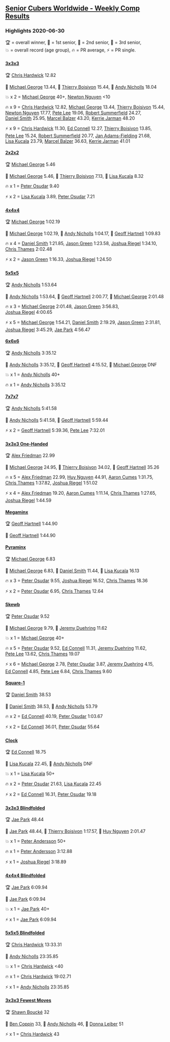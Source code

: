 <style>table {white-space: nowrap;}</style>
<link rel="stylesheet" type="text/css" href="/scw-comp/css/flags.css" />

## [Senior Cubers Worldwide - Weekly Comp Results](/scw-comp/results/)
### Highlights 2020-06-30

<span style="white-space: nowrap;">🏆 = overall winner</span>, <span style="white-space: nowrap;">🥇 = 1st senior</span>, <span style="white-space: nowrap;">🥈 = 2nd senior</span>, <span style="white-space: nowrap;">🥉 = 3rd senior</span>, <span style="white-space: nowrap;">💥 = overall record (age group)</span>, <span style="white-space: nowrap;">🔥 = PR average</span>, <span style="white-space: nowrap;">⚡ = PR single</span>.

#### [3x3x3](333.md)

<span style="white-space: nowrap;">🏆 [Chris Hardwick](../../persons/chris_hardwick/333.md) 12.82</span>

<span style="white-space: nowrap;">🥇 [Michael George](../../persons/michael_george/333.md) 13.44</span>, <span style="white-space: nowrap;">🥈 [Thierry Boisivon](../../persons/thierry_boisivon/333.md) 15.44</span>, <span style="white-space: nowrap;">🥉 [Andy Nicholls](../../persons/andy_nicholls/333.md) 18.04</span>

💥 x 2 = <span style="white-space: nowrap;">[Michael George](../../persons/michael_george/333.md) 40+</span>, <span style="white-space: nowrap;">[Newton Nguyen](../../persons/newton_nguyen/333.md) <10</span>

🔥 x 9 = <span style="white-space: nowrap;">[Chris Hardwick](../../persons/chris_hardwick/333.md) 12.82</span>, <span style="white-space: nowrap;">[Michael George](../../persons/michael_george/333.md) 13.44</span>, <span style="white-space: nowrap;">[Thierry Boisivon](../../persons/thierry_boisivon/333.md) 15.44</span>, <span style="white-space: nowrap;">[Newton Nguyen](../../persons/newton_nguyen/333.md) 17.77</span>, <span style="white-space: nowrap;">[Pete Lee](../../persons/pete_lee/333.md) 19.06</span>, <span style="white-space: nowrap;">[Robert Summerfield](../../persons/robert_summerfield/333.md) 24.27</span>, <span style="white-space: nowrap;">[Daniel Smith](../../persons/daniel_smith/333.md) 25.95</span>, <span style="white-space: nowrap;">[Marcel Balzer](../../persons/marcel_balzer/333.md) 43.20</span>, <span style="white-space: nowrap;">[Kerrie Jarman](../../persons/kerrie_jarman/333.md) 48.20</span>

⚡ x 9 = <span style="white-space: nowrap;">[Chris Hardwick](../../persons/chris_hardwick/333.md) 11.30</span>, <span style="white-space: nowrap;">[Ed Connell](../../persons/ed_connell/333.md) 12.27</span>, <span style="white-space: nowrap;">[Thierry Boisivon](../../persons/thierry_boisivon/333.md) 13.85</span>, <span style="white-space: nowrap;">[Pete Lee](../../persons/pete_lee/333.md) 15.24</span>, <span style="white-space: nowrap;">[Robert Summerfield](../../persons/robert_summerfield/333.md) 20.77</span>, <span style="white-space: nowrap;">[Jan Adams-Fielding](../../persons/jan_adams_fielding/333.md) 21.68</span>, <span style="white-space: nowrap;">[Lisa Kucala](../../persons/lisa_kucala/333.md) 23.79</span>, <span style="white-space: nowrap;">[Marcel Balzer](../../persons/marcel_balzer/333.md) 36.63</span>, <span style="white-space: nowrap;">[Kerrie Jarman](../../persons/kerrie_jarman/333.md) 41.01</span>

#### [2x2x2](222.md)

<span style="white-space: nowrap;">🏆 [Michael George](../../persons/michael_george/222.md) 5.46</span>

<span style="white-space: nowrap;">🥇 [Michael George](../../persons/michael_george/222.md) 5.46</span>, <span style="white-space: nowrap;">🥈 [Thierry Boisivon](../../persons/thierry_boisivon/222.md) 7.13</span>, <span style="white-space: nowrap;">🥉 [Lisa Kucala](../../persons/lisa_kucala/222.md) 8.32</span>

🔥 x 1 = <span style="white-space: nowrap;">[Peter Osudar](../../persons/peter_osudar/222.md) 9.40</span>

⚡ x 2 = <span style="white-space: nowrap;">[Lisa Kucala](../../persons/lisa_kucala/222.md) 3.89</span>, <span style="white-space: nowrap;">[Peter Osudar](../../persons/peter_osudar/222.md) 7.21</span>

#### [4x4x4](444.md)

<span style="white-space: nowrap;">🏆 [Michael George](../../persons/michael_george/444.md) 1:02.19</span>

<span style="white-space: nowrap;">🥇 [Michael George](../../persons/michael_george/444.md) 1:02.19</span>, <span style="white-space: nowrap;">🥈 [Andy Nicholls](../../persons/andy_nicholls/444.md) 1:04.17</span>, <span style="white-space: nowrap;">🥉 [Geoff Hartnell](../../persons/geoff_hartnell/444.md) 1:09.83</span>

🔥 x 4 = <span style="white-space: nowrap;">[Daniel Smith](../../persons/daniel_smith/444.md) 1:21.85</span>, <span style="white-space: nowrap;">[Jason Green](../../persons/jason_green/444.md) 1:23.58</span>, <span style="white-space: nowrap;">[Joshua Riegel](../../persons/joshua_riegel/444.md) 1:34.10</span>, <span style="white-space: nowrap;">[Chris Thames](../../persons/chris_thames/444.md) 2:02.48</span>

⚡ x 2 = <span style="white-space: nowrap;">[Jason Green](../../persons/jason_green/444.md) 1:16.33</span>, <span style="white-space: nowrap;">[Joshua Riegel](../../persons/joshua_riegel/444.md) 1:24.50</span>

#### [5x5x5](555.md)

<span style="white-space: nowrap;">🏆 [Andy Nicholls](../../persons/andy_nicholls/555.md) 1:53.64</span>

<span style="white-space: nowrap;">🥇 [Andy Nicholls](../../persons/andy_nicholls/555.md) 1:53.64</span>, <span style="white-space: nowrap;">🥈 [Geoff Hartnell](../../persons/geoff_hartnell/555.md) 2:00.77</span>, <span style="white-space: nowrap;">🥉 [Michael George](../../persons/michael_george/555.md) 2:01.48</span>

🔥 x 3 = <span style="white-space: nowrap;">[Michael George](../../persons/michael_george/555.md) 2:01.48</span>, <span style="white-space: nowrap;">[Jason Green](../../persons/jason_green/555.md) 3:56.83</span>, <span style="white-space: nowrap;">[Joshua Riegel](../../persons/joshua_riegel/555.md) 4:00.65</span>

⚡ x 5 = <span style="white-space: nowrap;">[Michael George](../../persons/michael_george/555.md) 1:54.21</span>, <span style="white-space: nowrap;">[Daniel Smith](../../persons/daniel_smith/555.md) 2:19.29</span>, <span style="white-space: nowrap;">[Jason Green](../../persons/jason_green/555.md) 2:31.81</span>, <span style="white-space: nowrap;">[Joshua Riegel](../../persons/joshua_riegel/555.md) 3:45.29</span>, <span style="white-space: nowrap;">[Jae Park](../../persons/jae_park/555.md) 4:56.47</span>

#### [6x6x6](666.md)

<span style="white-space: nowrap;">🏆 [Andy Nicholls](../../persons/andy_nicholls/666.md) 3:35.12</span>

<span style="white-space: nowrap;">🥇 [Andy Nicholls](../../persons/andy_nicholls/666.md) 3:35.12</span>, <span style="white-space: nowrap;">🥈 [Geoff Hartnell](../../persons/geoff_hartnell/666.md) 4:15.52</span>, <span style="white-space: nowrap;">🥉 [Michael George](../../persons/michael_george/666.md) DNF</span>

💥 x 1 = <span style="white-space: nowrap;">[Andy Nicholls](../../persons/andy_nicholls/666.md) 40+</span>

🔥 x 1 = <span style="white-space: nowrap;">[Andy Nicholls](../../persons/andy_nicholls/666.md) 3:35.12</span>

#### [7x7x7](777.md)

<span style="white-space: nowrap;">🏆 [Andy Nicholls](../../persons/andy_nicholls/777.md) 5:41.58</span>

<span style="white-space: nowrap;">🥇 [Andy Nicholls](../../persons/andy_nicholls/777.md) 5:41.58</span>, <span style="white-space: nowrap;">🥈 [Geoff Hartnell](../../persons/geoff_hartnell/777.md) 5:59.44</span>

⚡ x 2 = <span style="white-space: nowrap;">[Geoff Hartnell](../../persons/geoff_hartnell/777.md) 5:39.36</span>, <span style="white-space: nowrap;">[Pete Lee](../../persons/pete_lee/777.md) 7:32.01</span>

#### [3x3x3 One-Handed](333oh.md)

<span style="white-space: nowrap;">🏆 [Alex Friedman](../../persons/alex_friedman/333oh.md) 22.99</span>

<span style="white-space: nowrap;">🥇 [Michael George](../../persons/michael_george/333oh.md) 24.95</span>, <span style="white-space: nowrap;">🥈 [Thierry Boisivon](../../persons/thierry_boisivon/333oh.md) 34.02</span>, <span style="white-space: nowrap;">🥉 [Geoff Hartnell](../../persons/geoff_hartnell/333oh.md) 35.26</span>

🔥 x 5 = <span style="white-space: nowrap;">[Alex Friedman](../../persons/alex_friedman/333oh.md) 22.99</span>, <span style="white-space: nowrap;">[Huy Nguyen](../../persons/huy_nguyen/333oh.md) 44.91</span>, <span style="white-space: nowrap;">[Aaron Cumes](../../persons/aaron_cumes/333oh.md) 1:31.75</span>, <span style="white-space: nowrap;">[Chris Thames](../../persons/chris_thames/333oh.md) 1:37.82</span>, <span style="white-space: nowrap;">[Joshua Riegel](../../persons/joshua_riegel/333oh.md) 1:51.02</span>

⚡ x 4 = <span style="white-space: nowrap;">[Alex Friedman](../../persons/alex_friedman/333oh.md) 19.20</span>, <span style="white-space: nowrap;">[Aaron Cumes](../../persons/aaron_cumes/333oh.md) 1:11.14</span>, <span style="white-space: nowrap;">[Chris Thames](../../persons/chris_thames/333oh.md) 1:27.65</span>, <span style="white-space: nowrap;">[Joshua Riegel](../../persons/joshua_riegel/333oh.md) 1:44.59</span>

#### [Megaminx](minx.md)

<span style="white-space: nowrap;">🏆 [Geoff Hartnell](../../persons/geoff_hartnell/minx.md) 1:44.90</span>

<span style="white-space: nowrap;">🥇 [Geoff Hartnell](../../persons/geoff_hartnell/minx.md) 1:44.90</span>

#### [Pyraminx](pyram.md)

<span style="white-space: nowrap;">🏆 [Michael George](../../persons/michael_george/pyram.md) 6.83</span>

<span style="white-space: nowrap;">🥇 [Michael George](../../persons/michael_george/pyram.md) 6.83</span>, <span style="white-space: nowrap;">🥈 [Daniel Smith](../../persons/daniel_smith/pyram.md) 11.44</span>, <span style="white-space: nowrap;">🥉 [Lisa Kucala](../../persons/lisa_kucala/pyram.md) 16.13</span>

🔥 x 3 = <span style="white-space: nowrap;">[Peter Osudar](../../persons/peter_osudar/pyram.md) 9.55</span>, <span style="white-space: nowrap;">[Joshua Riegel](../../persons/joshua_riegel/pyram.md) 16.52</span>, <span style="white-space: nowrap;">[Chris Thames](../../persons/chris_thames/pyram.md) 18.36</span>

⚡ x 2 = <span style="white-space: nowrap;">[Peter Osudar](../../persons/peter_osudar/pyram.md) 6.95</span>, <span style="white-space: nowrap;">[Chris Thames](../../persons/chris_thames/pyram.md) 12.64</span>

#### [Skewb](skewb.md)

<span style="white-space: nowrap;">🏆 [Peter Osudar](../../persons/peter_osudar/skewb.md) 9.52</span>

<span style="white-space: nowrap;">🥇 [Michael George](../../persons/michael_george/skewb.md) 9.79</span>, <span style="white-space: nowrap;">🥈 [Jeremy Duehring](../../persons/jeremy_duehring/skewb.md) 11.62</span>

💥 x 1 = <span style="white-space: nowrap;">[Michael George](../../persons/michael_george/skewb.md) 40+</span>

🔥 x 5 = <span style="white-space: nowrap;">[Peter Osudar](../../persons/peter_osudar/skewb.md) 9.52</span>, <span style="white-space: nowrap;">[Ed Connell](../../persons/ed_connell/skewb.md) 11.31</span>, <span style="white-space: nowrap;">[Jeremy Duehring](../../persons/jeremy_duehring/skewb.md) 11.62</span>, <span style="white-space: nowrap;">[Pete Lee](../../persons/pete_lee/skewb.md) 13.62</span>, <span style="white-space: nowrap;">[Chris Thames](../../persons/chris_thames/skewb.md) 19.07</span>

⚡ x 6 = <span style="white-space: nowrap;">[Michael George](../../persons/michael_george/skewb.md) 2.78</span>, <span style="white-space: nowrap;">[Peter Osudar](../../persons/peter_osudar/skewb.md) 3.87</span>, <span style="white-space: nowrap;">[Jeremy Duehring](../../persons/jeremy_duehring/skewb.md) 4.15</span>, <span style="white-space: nowrap;">[Ed Connell](../../persons/ed_connell/skewb.md) 4.85</span>, <span style="white-space: nowrap;">[Pete Lee](../../persons/pete_lee/skewb.md) 6.84</span>, <span style="white-space: nowrap;">[Chris Thames](../../persons/chris_thames/skewb.md) 9.60</span>

#### [Square-1](sq1.md)

<span style="white-space: nowrap;">🏆 [Daniel Smith](../../persons/daniel_smith/sq1.md) 38.53</span>

<span style="white-space: nowrap;">🥇 [Daniel Smith](../../persons/daniel_smith/sq1.md) 38.53</span>, <span style="white-space: nowrap;">🥈 [Andy Nicholls](../../persons/andy_nicholls/sq1.md) 53.79</span>

🔥 x 2 = <span style="white-space: nowrap;">[Ed Connell](../../persons/ed_connell/sq1.md) 40.19</span>, <span style="white-space: nowrap;">[Peter Osudar](../../persons/peter_osudar/sq1.md) 1:03.67</span>

⚡ x 2 = <span style="white-space: nowrap;">[Ed Connell](../../persons/ed_connell/sq1.md) 36.01</span>, <span style="white-space: nowrap;">[Peter Osudar](../../persons/peter_osudar/sq1.md) 55.64</span>

#### [Clock](clock.md)

<span style="white-space: nowrap;">🏆 [Ed Connell](../../persons/ed_connell/clock.md) 18.75</span>

<span style="white-space: nowrap;">🥇 [Lisa Kucala](../../persons/lisa_kucala/clock.md) 22.45</span>, <span style="white-space: nowrap;">🥈 [Andy Nicholls](../../persons/andy_nicholls/clock.md) DNF</span>

💥 x 1 = <span style="white-space: nowrap;">[Lisa Kucala](../../persons/lisa_kucala/clock.md) 50+</span>

🔥 x 2 = <span style="white-space: nowrap;">[Peter Osudar](../../persons/peter_osudar/clock.md) 21.63</span>, <span style="white-space: nowrap;">[Lisa Kucala](../../persons/lisa_kucala/clock.md) 22.45</span>

⚡ x 2 = <span style="white-space: nowrap;">[Ed Connell](../../persons/ed_connell/clock.md) 16.31</span>, <span style="white-space: nowrap;">[Peter Osudar](../../persons/peter_osudar/clock.md) 19.18</span>

#### [3x3x3 Blindfolded](333bf.md)

<span style="white-space: nowrap;">🏆 [Jae Park](../../persons/jae_park/333bf.md) 48.44</span>

<span style="white-space: nowrap;">🥇 [Jae Park](../../persons/jae_park/333bf.md) 48.44</span>, <span style="white-space: nowrap;">🥈 [Thierry Boisivon](../../persons/thierry_boisivon/333bf.md) 1:17.57</span>, <span style="white-space: nowrap;">🥉 [Huy Nguyen](../../persons/huy_nguyen/333bf.md) 2:01.47</span>

💥 x 1 = <span style="white-space: nowrap;">[Peter Andersson](../../persons/peter_andersson/333bf.md) 50+</span>

🔥 x 1 = <span style="white-space: nowrap;">[Peter Andersson](../../persons/peter_andersson/333bf.md) 3:12.88</span>

⚡ x 1 = <span style="white-space: nowrap;">[Joshua Riegel](../../persons/joshua_riegel/333bf.md) 3:18.89</span>

#### [4x4x4 Blindfolded](444bf.md)

<span style="white-space: nowrap;">🏆 [Jae Park](../../persons/jae_park/444bf.md) 6:09.94</span>

<span style="white-space: nowrap;">🥇 [Jae Park](../../persons/jae_park/444bf.md) 6:09.94</span>

💥 x 1 = <span style="white-space: nowrap;">[Jae Park](../../persons/jae_park/444bf.md) 40+</span>

⚡ x 1 = <span style="white-space: nowrap;">[Jae Park](../../persons/jae_park/444bf.md) 6:09.94</span>

#### [5x5x5 Blindfolded](555bf.md)

<span style="white-space: nowrap;">🏆 [Chris Hardwick](../../persons/chris_hardwick/555bf.md) 13:33.31</span>

<span style="white-space: nowrap;">🥇 [Andy Nicholls](../../persons/andy_nicholls/555bf.md) 23:35.85</span>

💥 x 1 = <span style="white-space: nowrap;">[Chris Hardwick](../../persons/chris_hardwick/555bf.md) <40</span>

🔥 x 1 = <span style="white-space: nowrap;">[Chris Hardwick](../../persons/chris_hardwick/555bf.md) 19:02.71</span>

⚡ x 1 = <span style="white-space: nowrap;">[Andy Nicholls](../../persons/andy_nicholls/555bf.md) 23:35.85</span>

#### [3x3x3 Fewest Moves](333fm.md)

<span style="white-space: nowrap;">🏆 [Shawn Boucké](../../persons/shawn_boucke/333fm.md) 32</span>

<span style="white-space: nowrap;">🥇 [Ben Coppin](../../persons/ben_coppin/333fm.md) 33</span>, <span style="white-space: nowrap;">🥈 [Andy Nicholls](../../persons/andy_nicholls/333fm.md) 46</span>, <span style="white-space: nowrap;">🥉 [Donna Leiber](../../persons/donna_leiber/333fm.md) 51</span>

⚡ x 1 = <span style="white-space: nowrap;">[Chris Hardwick](../../persons/chris_hardwick/333fm.md) 43</span>


<!-- Global site tag (gtag.js) - Google Analytics -->
<script async src="https://www.googletagmanager.com/gtag/js?id=UA-86348435-3"></script>
<script>window.dataLayer = window.dataLayer || []; function gtag() {dataLayer.push(arguments);} gtag('js', new Date()); gtag('config', 'UA-86348435-3');</script>
